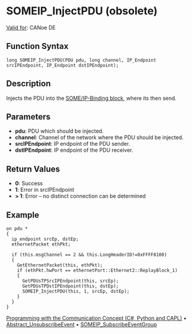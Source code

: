 # SOMEIP_InjectPDU (obsolete)

[Valid for](../../../Shared/FeatureAvailability.md): CANoe DE

## Function Syntax

```plaintext
long SOMEIP_InjectPDU(PDU pdu, long channel, IP_Endpoint srcIPEndpoint, IP_Endpoint dstIPEndpoint);
```

## Description

Injects the PDU into the [SOME/IP-Binding block](../../../CANoeCANalyzer/CommunicationConcept/CCObjects.md#BindingSOMEIP), where its then send.

## Parameters

- **pdu**: PDU which should be injected.
- **channel**: Channel of the network where the PDU should be injected.
- **srcIPEndpoint**: IP endpoint of the PDU sender.
- **dstIPEndpoint**: IP endpoint of the PDU receiver.

## Return Values

- **0**: Success
- **1**: Error in srcIPEndpoint
- **> 1**: Error – no distinct connection can be determined

## Example

```plaintext
on pdu *
{
  ip_endpoint srcEp, dstEp;
  ethernetPacket ethPkt;

  if (this.msgChannel == 2 && this.LongHeaderID!=0xFFFF8100)
  {
    GetEthernetPacket(this, ethPkt);
    if (ethPkt.hwPort == ethernetPort::Ethernet2::ReplayBlock_1)
    {
      GetPDUsTPSrcIPEndpoint(this, srcEp);
      GetPDUsTPDstIPEndpoint(this, dstEp);
      SOMEIP_InjectPDU(this, 1, srcEp, dstEp);
    }
  }
}
```

[Programming with the Communication Concept (C#, Python and CAPL)](../../../CANoeCANalyzer/CommunicationConcept/Programming/CCP.md) • [Abstract_UnsubscribeEvent](CAPLfunctionAbstractUnsubscribeEvent.md) • [SOMEIP_SubscribeEventGroup](CAPLfunctionSOMEIPSubscribeEventGroup.md)
